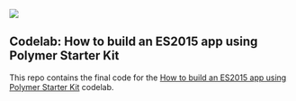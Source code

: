 ![](https://cloud.githubusercontent.com/assets/110953/7877439/6a69d03e-0590-11e5-9fac-c614246606de.png)
## Codelab: How to build an ES2015 app using Polymer Starter Kit

This repo contains the final code for the [How to build an ES2015 app using Polymer Starter Kit](https://codelabs.developers.google.com/codelabs/polymer-es2015) codelab.
